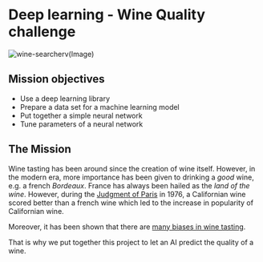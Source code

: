 # Deep learning - Wine Quality challenge

![wine-searcherv(Image)](https://www.wine-searcher.com/images/news/74/12/faves1-10007412.jpg)

## Mission objectives

- Use a deep learning library
- Prepare a data set for a machine learning model
- Put together a simple neural network
- Tune parameters of a neural network

## The Mission

Wine tasting has been around since the creation of wine itself. However, in the modern era, more importance has been given to drinking a _good_ wine, e.g. a french _Bordeaux_.
France has always been hailed as the _land of the wine_.
However, during the [Judgment of Paris](<https://en.wikipedia.org/wiki/Judgment_of_Paris_(wine)>) in 1976, a Californian wine scored better than a french wine which led to the increase in popularity of Californian wine.

Moreover, it has been shown that there are [many biases in wine tasting](https://en.wikipedia.org/wiki/Blind_wine_tasting).

That is why we put together this project to let an AI predict the quality of a wine.
